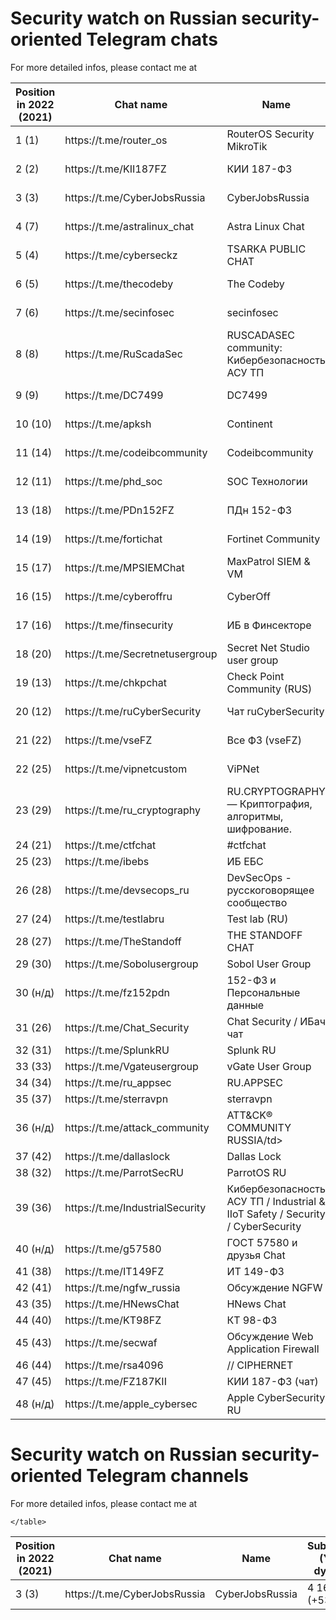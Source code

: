# Security watch on Russian security-oriented Telegram chats

For more detailed infos, please contact me at 


<table>
  <thead>
    <tr>
      <th>Position in 2022 (2021)</th>
            <th>Chat name</th>
      <th>Name</th>
      <th>Subscribers (Yearly dynamic)</th>
    </tr>
    </thead>
  <tr><td>1 (1)</td><td>https://t.me/router_os</td><td>RouterOS Security MikroTik</td><td>6 966 (-12%)</td></tr>
  <tr><td>2 (2)</td><td>https://t.me/KII187FZ</td><td>КИИ 187-ФЗ</td><td>4 434 (+16%)</td></tr>
  <tr><td>3 (3)</td><td>https://t.me/CyberJobsRussia</td><td>CyberJobsRussia</td><td>4 167 (+53%)</td></tr>
  <tr><td>4 (7)</td><td>https://t.me/astralinux_chat</td><td>Astra Linux Chat</td><td>3 896 (+63%)</td></tr>
  <tr><td>5 (4)</td><td>https://t.me/cyberseckz</td><td>TSARKA PUBLIC CHAT</td><td>2 971 (+13%)</td></tr>
  <tr><td>6 (5)</td><td>https://t.me/thecodeby</td><td>The Codeby</td><td>2 836 (+12%)</td></tr>
  <tr><td>7 (6)</td><td>https://t.me/secinfosec</td><td>secinfosec</td><td>2 805 (+17%)</td></tr>
  <tr><td>8 (8)</td><td>https://t.me/RuScadaSec</td><td>RUSCADASEC community: Кибербезопасность АСУ ТП</td><td>2 686 (+13%)</td></tr>
  <tr><td>9 (9)</td><td>https://t.me/DC7499</td><td>DC7499</td><td>2 079 (-2%)</td></tr>
  <tr><td>10 (10)</td><td>https://t.me/apksh</td><td>Continent</td><td>1 854 (+26%)</td></tr>
  <tr><td>11 (14)</td><td>https://t.me/codeibcommunity</td><td>Codeibcommunity</td><td>1 698 (+38%)</td></tr>
  <tr><td>12 (11)</td><td>https://t.me/phd_soc</td><td>SOС Технологии</td><td>1 681 (+20%)</td></tr>
  <tr><td>13 (18)</td><td>https://t.me/PDn152FZ</td><td>ПДн 152-ФЗ</td><td>1 679 (+48%)</td></tr>
  <tr><td>14 (19)</td><td>https://t.me/fortichat</td><td>Fortinet Community</td><td>1 553 (+47%)</td></tr>
  <tr><td>15 (17)</td><td>https://t.me/MPSIEMChat</td><td>MaxPatrol SIEM & VM</td><td>1 540 (+34%)</td></tr>
  <tr><td>16 (15)</td><td>https://t.me/cyberoffru</td><td>CyberOff</td><td>1 462 (+19%)</td></tr>
  <tr><td>17 (16)</td><td>https://t.me/finsecurity</td><td>ИБ в Финсекторе</td><td>1 448 (+25%)</td></tr>
  <tr><td>18 (20)</td><td>https://t.me/Secretnetusergroup</td><td>Secret Net Studio user group</td><td>1 435 (+37%)</td></tr>
  <tr><td>19 (13)</td><td>https://t.me/chkpchat</td><td>Check Point Community (RUS)</td><td>1 431 (+11%)</td></tr>
  <tr><td>20 (12)</td><td>https://t.me/ruCyberSecurity</td><td>Чат ruCyberSecurity</td><td>1 336 (-4%)</td></tr>
  <tr><td>21 (22)</td><td>https://t.me/vseFZ</td><td>Все ФЗ (vseFZ)</td><td>1 297 (+51%)</td></tr>
  <tr><td>22 (25)</td><td>https://t.me/vipnetcustom</td><td>ViPNet</td><td>1 047 (+42%)</td></tr>
  <tr><td>23 (29)</td><td>https://t.me/ru_cryptography</td><td>RU.CRYPTOGRAPHY — Криптография, алгоритмы, шифрование.</td><td>1 044 (+82%)</td></tr>
  <tr><td>24 (21)</td><td>https://t.me/ctfchat</td><td>#ctfchat</td><td>839 (-3%)</td></tr>
  <tr><td>25 (23)</td><td>https://t.me/ibebs</td><td>ИБ ЕБС</td><td>827 (+6%)</td></tr>
  <tr><td>26 (28)</td><td>https://t.me/devsecops_ru</td><td>DevSecOps - русскоговорящее сообщество</td><td>800 (+22%)</td></tr>
  <tr><td>27 (24)</td><td>https://t.me/testlabru</td><td>Test lab (RU)</td><td>762 (+1%)</td></tr>
  <tr><td>28 (27)</td><td>https://t.me/TheStandoff</td><td>THE STANDOFF CHAT</td><td>732 (+11%)</td></tr>
  <tr><td>29 (30)</td><td>https://t.me/Sobolusergroup</td><td>Sobol User Group</td><td>702 (+31%)</td></tr>
  <tr><td>30 (н/д)</td><td>https://t.me/fz152pdn</td><td>152-ФЗ и Персональные данные</td><td>680 (н/д)</td></tr>
  <tr><td>31 (26)</td><td>https://t.me/Chat_Security</td><td>Chat Security / ИБач чат</td><td>582 (-15%)</td></tr>
  <tr><td>32 (31)</td><td>https://t.me/SplunkRU</td><td>Splunk RU</td><td>581 (+12%)</td></tr>
  <tr><td>33 (33)</td><td>https://t.me/Vgateusergroup</td><td>vGate User Group</td><td>535 (+12%)</td></tr>
  <tr><td>34 (34)</td><td>https://t.me/ru_appsec</td><td>RU.APPSEC</td><td>499 (+6%)</td></tr>
  <tr><td>35 (37)</td><td>https://t.me/sterravpn</td><td>sterravpn</td><td>479 (+25%)</td></tr>
  <tr><td>36 (н/д)</td><td>https://t.me/attack_community</td><td>ATT&CK® COMMUNITY RUSSIA/td><td>472 (н/д)</td></tr>
  <tr><td>37 (42)</td><td>https://t.me/dallaslock</td><td>Dallas Lock</td><td>467 (+60%)</td></tr>
  <tr><td>38 (32)</td><td>https://t.me/ParrotSecRU</td><td>ParrotOS RU</td><td>423 (-17%)</td></tr>
  <tr><td>39 (36)</td><td>https://t.me/IndustrialSecurity</td><td>Кибербезопасность АСУ ТП / Industrial & IIoT Safety / Security / CyberSecurity</td><td>401 (+1%)</td></tr>
  <tr><td>40 (н/д)</td><td>https://t.me/g57580</td><td>ГОСТ 57580 и друзья Chat</td><td>366 (н/д)</td></tr>
  <tr><td>41 (38)</td><td>https://t.me/IT149FZ</td><td>ИТ 149-ФЗ</td><td>354 (-6%)</td></tr>
  <tr><td>42 (41)</td><td>https://t.me/ngfw_russia</td><td>Обсуждение NGFW</td><td>343 (+17%)</td></tr>
  <tr><td>43 (35)</td><td>https://t.me/HNewsChat</td><td>HNews Chat</td><td>316 (-21%)</td></tr>
  <tr><td>44 (40)</td><td>https://t.me/KT98FZ</td><td>КТ 98-ФЗ</td><td>270 (-8%)</td></tr>
  <tr><td>45 (43)</td><td>https://t.me/secwaf</td><td>Обсуждение Web Application Firewall</td><td>260 (+7%)</td></tr>
  <tr><td>46 (44)</td><td>https://t.me/rsa4096</td><td>// CIPHERNET</td><td>211 (+17%)</td></tr>
  <tr><td>47 (45)</td><td>https://t.me/FZ187KII</td><td>КИИ 187-ФЗ (чат)</td><td>162 (+7%)</td></tr>
  <tr><td>48 (н/д)</td><td>https://t.me/apple_cybersec</td><td>Apple CyberSecurity RU</td><td>153 (н/д)</td></tr>



  
                


  </table>

# Security watch on Russian security-oriented Telegram channels

For more detailed infos, please contact me at 
<table>
  <thead>
    <tr>
      <th>Position in 2022 (2021)</th>
            <th>Chat name</th>
      <th>Name</th>
      <th>Subscribers (Yearly dynamic)</th>
    </tr>
    </thead>
  <tr><td>3 (3)</td><td>https://t.me/CyberJobsRussia</td><td>CyberJobsRussia</td><td>4 167 (+53%)</td></tr>
  
    </table>


